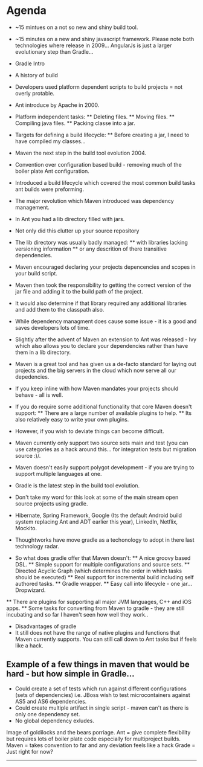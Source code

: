 # Agenda
* ~15 mintues on a not so new and shiny build tool.
* ~15 minutes on a new and shiny javascript framework.
Please note both technologies where release in 2009... AngularJs is just a larger evolutionary step than Gradle...


* Gradle Intro

* A history of build
* Developers used platform dependent scripts to build projects = not overly protable.

* Ant introduce by Apache in 2000.
* Platform independent tasks: 
** Deleting files.
** Moving files.
** Compiling java files.
** Packing classe into a jar.
* Targets for defining a build lifecycle:
** Before creating a jar, I need to have compiled my classes...

* Maven the next step in the build tool evolution 2004.
* Convention over configuration based build - removing much of the boiler plate Ant configuration.
* Introduced a build lifecycle which covered the most common build tasks ant builds were preforming.
* The major revolution which Maven introduced was dependency management.
* In Ant you had a lib directory filled with jars.
* Not only did this clutter up your source repository
* The lib directory was usually badly managed:
** with libraries lacking versioning information
** or any descrition of there transitive dependencies.

* Maven encouraged declaring your projects depencencies and scopes in your build script.
* Maven then took the responsibility to getting the correct version of the jar file and adding it to the build path of the project.
* It would also determine if that library required any additional libraries and add them to the classpath also.
* While dependency managment does cause some issue - it is a good and saves developers lots of time.
* Slightly after the advent of Maven an extension to Ant was released - Ivy which also allows you to declare your dependencies rather than have them in a lib directory.

* Maven is a great tool and has given us a de-facto standard for laying out projects and the big servers in the cloud which now serve all our depedencies.
* If you keep inline with how Maven mandates your projects should behave - all is well.
* If you do require some additional functionality that core Maven doesn't support:
** There are a large number of available plugins to help.
** Its also relatively easy to write your own plugins.

* However, if you wish to deviate things can become difficult. 
* Maven currently only support two source sets main and test (you can use categories as a hack around this... for integration tests but migration source :)/.
* Maven doesn't easily support polygot development - if you are trying to support multiple languages at one.

* Gradle is the latest step in the build tool evolution.
* Don't take my word for this look at some of the main stream open source projects using gradle.
* Hibernate, Spring Framework, Google (Its the default Android build system replacing Ant and ADT earlier this year), LinkedIn, Netflix, Mockito.
* Thoughtworks have move gradle as a techonology to adopt in there last technology radar.

* So what does gradle offer that Maven doesn't:
** A nice groovy based DSL.
** Simple support for multiple configurations and source sets.
** Directed Acyclic Graph (which determines the order in which tasks should be executed)
** Real support for incremental build including self authored tasks.
** Gradle wrapper.
** Easy call into lifecycle - one jar... Dropwizard.

** There are plugins for supporting all major JVM languages, C++ and iOS apps.
** Some tasks for converting from Maven to gradle - they are still incubating and so far I haven't seen how well they work..

* Disadvantages of gradle
* It still does not have the range of native plugins and functions that Maven currently supports. You can still call down to Ant tasks but if feels like a hack.

Example of a few things in maven that would be hard - but how simple in Gradle...
----
* Could create a set of tests which run against different configurations (sets of dependencies) i.e. JBoss wish to test microcontainers against AS5 and AS6 dependencies.
* Could create multiple artifact in single script - maven can't as there is only one dependency set.
* No global dependency exludes.

Image of goldilocks and the bears porriage.
Ant = give complete flexibility but requires lots of boiler plate code especially for multiproject builds.
Maven = takes convention to far and any deviation feels like a hack
Grade = Just right for now?

----









